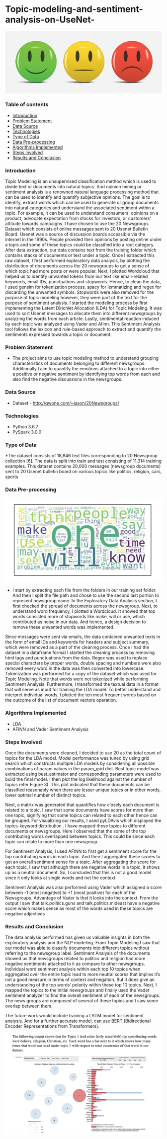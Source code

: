 # Topic-modeling-and-sentiment-analysis-on-UseNet-

![alt text](/images/sentiment-analysis_1.JPG)

### Table of contents
* [Introduction](#introduction)
* [Problem Statement](#problem-statement)
* [Data Source](#data-source)
* [Technologies](#technologies)
* [Type of Data](#type-of-data)
* [Data Pre-processing](#data-pre-processing)
* [Algorithms Implemented](#algorithms-implemented)
* [Steps Involved](#steps-involved)
* [Results and Conclusion](#results-and-conclusion)

### Introduction
Topic Modeling is an unsupervised classification method which is used to divide text or documents into natural topics. And opinion mining or sentiment analysis is a renowned natural language processing method that can be used to identify and quantify subjective opinions. The goal is to identify, extract words which can be used to generate or group documents into natural categories and understand the associated sentiment within a topic. For example, it can be used to understand consumers' opinions on a product, advocate expectation from stocks for investors, or customers' attitude towards campaigns.
I have chosen to use the 20 Newsgroups Dataset which consists of online messages sent to 20 Usenet Bulletin Board. Usenet was a source of discussion boards accessible via the internet in the 1990s. People provided their opinions by posting online under a topic and some of these topics could be classified into a root category. After data extraction, our data contains text from the training folder which contains stacks of documents or text under a topic.
Once I extracted this raw dataset, I first performed exploratory data analysis, by plotting the distribution of documents across the 20 newsgroups to get a sense of which topic had more posts or were popular. Next, I plotted Wordcloud that helped us to identify unwanted tokens from our text like email-related keywords, email IDs, punctuations and stopwords. Hence, to clean the data, I used gensim for tokenization process, spacy for lemmatizing and regex for discarding the unwanted symbols. Stopwords were also removed for the purpose of topic modeling however, they were part of the text for the purpose of sentiment analysis.
I started the modeling process by first implementing the Latent Dirichlet Allocation (LDA) for Topic Modeling. It was used to sort Usenet messages to allocate them into different newsgroups by analyzing the words from each article. Lastly, sentimental reaction induced by each topic was analyzed using Vader and Afinn. This Sentiment Analysis tool follows the lexicon and rule-based approach to extract and quantify the sentiments expressed towards a topic or document.


### Problem Statement
* The project aims to use topic modeling method to understand grouping characteristics of documents belonging to different newsgroups. Additionally,I aim to quantify the emotions attached to a topic into either a positive or negative sentiment by identifying top words from each and also find the negative discussions in the newsgroups.

### Data Source
* Dataset -  http://qwone.com/~jason/20Newsgroups/ 

### Technologies
* Python 3.6.7
* PySpark 3.0.0

### Type of Data
*The dataset consists of 18,846 text files corresponding to 20 Newsgroup collection [6]. The data is split into train and test consisting of 11,314 training examples. This dataset contains 20,000 messages (newsgroup documents) sent to 20 Usenet bulletin board on various topics like politics, religion, cars, sports

### Data Pre-processing
![alt text](/images/wordc.png)
* I start by extracting each file from the folders in our training set folder. And then I split the file path and chose to use the second last portion to represent newsgroup name. In the Exploratory Data Analysis section, I first checked the spread of documents across the newsgroup. Next, to understand word frequency, I plotted a Wordcloud. It showed that top words consisted more of stopwords like make, will or use, which contributed as noise in our data. And hence, a design decision to remove these unwanted words was implemented.

Since messages were sent via emails, the data contained unwanted texts in the form of email IDs and keywords for headers and subject summary, which were removed as a part of the cleaning process. Once I had the dataset in a dataframe format I started the cleaning process by removing html tags and punctuations from the data.  Regex was used to replace special characters by proper words, double spacing and numbers were also removed every word in the data was then converted into lowercase. Tokenization was performed for a copy of the dataset which was used for Topic Modeling. Note that words were not tokenized while performing Sentiment Analysis. Furthermore, I transformed the textual data in a format that will serve as input for training the LDA model. To better understand and interpret individual words, I plotted the ten most frequent words based on the outcome of the list of document vectors operation.


### Algorithms Implemented
* LDA
* AFINN and Vader Sentiment Analysis 

### Steps Involved

Once the documents were cleaned, I decided to use 20 as the total count of topics for the LDA model. Model performance was tuned by using grid search which constructs multiple LDA models by considering all possible combinations of param values in the param_grid dict. Best topic model was extracted using best_estimator and corresponding parameters were used to build the final model. I then plot the log likelihood against the number of topics refer Figure 3). This plot indicated that these documents can be classified reasonably when there are lesser unique topics or in other words, lower optimal number of distinct topics. 

Next, a matrix was generated that quantifies how closely each document is related to a topic. I saw that some documents have scores for more than one topic, signifying that some topics can related to each other hence can be grouped. For visualizing our results, I used pyLDAvis which displayed the topics-keyword distribution . I have mapped these topics to different documents or newsgroups. Here I observed that the some of the top contributing words overlapped between topics. This could be since each topic can relate to more than one newsgroup.

For Sentiment Analysis, I used AFINN to first get a sentiment score for the top contributing words in each topic. And then I aggregated these scores to get an overall sentiment sense for a topic. After aggregating the score for each topic, I saw that although there are negative words in a topic, it shows up as a neutral document. So, I concluded that this is not a good model since it only looks at single words and not the context.

Sentiment Analysis was also performed using Vader which assigned a score between -1 (most negative) to +1 (most positive) for each of the Newsgroups. Advantage of Vader is that it looks into the context. From the output  I saw that talk.politics.guns and talk.politics.mideast have a negative score which makes sense as most of the words used in these topics are negative adjectives


### Results and Conclusion
The data analysis performed has given us valuable insights in both the exploratory analysis and the NLP modeling. From Topic Modeling I saw that our model was able to classify documents into different topics without referring to the newsgroup label. Sentiment Analysis of the documents showed us that newsgroups related to politics and religion had more negative sentiments attached to it as compare to other newsgroups. Individual word sentiment analysis within each top 10 topics when aggregated over the entire topic lead to more neutral scores that implies it’s not a good measure in terms of context and negation. But it does give an understanding of the top words’ polarity within these top 10 topics. Next, I mapped the topics to the initial newsgroups and finally used the Vader sentiment analyzer to find the overall sentiment of each of the newsgroups. The news groups are composed of several of these topics and I saw some overlap between them. 

The future work would include training a LSTM model for sentiment analysis. And for a further accurate model, can use BERT (Bidirectional Encoder Representations from Transformers).

![alt text](/images/pyviz.png)

